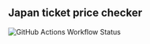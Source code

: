 ## Japan ticket price checker 
![GitHub Actions Workflow Status](https://img.shields.io/github/actions/workflow/status/KryNak/japan-ticket-price/ci.yml)
